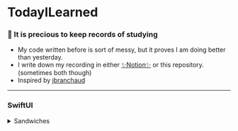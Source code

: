 # TodayILearned
 
### 📝 It is precious to keep records of studying
- My code written before is sort of messy, but it proves I am doing better than yesterday.
- I write down my recording in either [✨Notion✨](https://www.notion.so/Today-I-Learned-f0f446ed48514c4abe709b1d9278dccb) or this repository. (sometimes both though)
- Inspired by [jbranchaud](https://github.com/jbranchaud/til)
  
   
--- 
### SwiftUI
   <details>
    <summary>Sandwiches</summary>
    <blockquote>
     <div style="background-color:rgba(0, 0, 0, 0.0470588); text-align:center; vertical-align: middle; padding:40px 0; margin-top:30px">
     - Tutorial : https://developer.apple.com/videos/play/wwdc2020/10119/ <br>
     - Image resources : https://github.com/jaypricer/resources-intro-swiftui-wwdc20-10119
     </div>
    </blockquote>
    </details>
